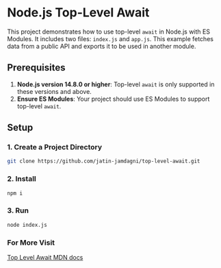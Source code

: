# Node.js Top-Level Await

This project demonstrates how to use top-level `await` in Node.js with ES Modules. It includes two files: `index.js` and `app.js`. This example fetches data from a public API and exports it to be used in another module.

## Prerequisites

1. **Node.js version 14.8.0 or higher**: Top-level `await` is only supported in these versions and above.
2. **Ensure ES Modules**: Your project should use ES Modules to support top-level `await`.

## Setup

### 1. Create a Project Directory

```bash
git clone https://github.com/jatin-jamdagni/top-level-await.git
```

### 2. Install 
```bash
npm i
```

### 3. Run 
```bash
node index.js
```

### For More Visit 
[Top Level Await MDN docs](https://developer.mozilla.org/en-US/docs/Web/JavaScript/Reference/Operators/await)
